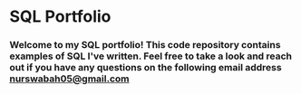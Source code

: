 # SQL Portfolio
### Welcome to my SQL portfolio! This code repository contains examples of SQL I've written. Feel free to take a look and reach out if you have any questions on the following email address nurswabah05@gmail.com 
